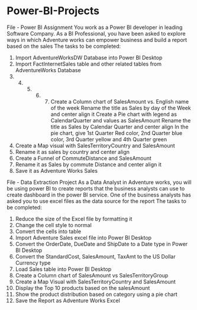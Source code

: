 # Power-BI-Projects
File - Power BI Assignment 
You work as a Power BI developer in leading Software Company. As a BI Professional, you have
been asked to explore ways in which Adventure works can empower business and build a report
based on the sales
The tasks to be completed:
1) Import AdventureWorksDW Database into Power BI Desktop
2) Import FactInternetSales table and other related tables from AdventureWorks
Database
3) 4) 5) 6) 7) Create a Column chart of SalesAmount vs. English name of the week
Rename the title as Sales by day of the Week and center align it
Create a Pie chart with legend as CalendarQuarter and values as SalesAmount
Rename the title as Sales by Calendar Quarter and center align
In the pie chart, give 1st Quarter Red color, 2nd Quarter blue color, 3rd Quarter yellow
and 4th Quarter green
8) Create a Map visual with SalesTerritoryCountry and SalesAmount
9) Rename it as sales by country and center align
10) Create a Funnel of CommuteDistance and SalesAmount
11) Rename it as Sales by commute Distance and center align it
12) Save it as Adventure Works Sales

File - Data Extraction Project 
As a Data Analyst in Adventure works, you will be using power BI to create reports that
the business analysts can use to create dashboard in the power BI service. One of the
business analysts has asked you to use excel files as the data source for the report
The tasks to be completed:
1. Reduce the size of the Excel file by formatting it
2. Change the cell style to normal
3. Convert the cells into table
4. Import Adventure Sales excel file into Power BI Desktop
5. Convert the OrderDate, DueDate and ShipDate to a Date type in Power BI Desktop
6. Convert the StandardCost, SalesAmount, TaxAmt to the US Dollar Currency type
7. Load Sales table into Power BI Desktop
8. Create a Column chart of SalesAmount vs SalesTerritoryGroup
9. Create a Map Visual with SalesTerritoryCountry and SalesAmount
10. Display the Top 10 products based on the salesAmount
11. Show the product distribution based on category using a pie chart
12. Save the Report as Adventure Works Excel
